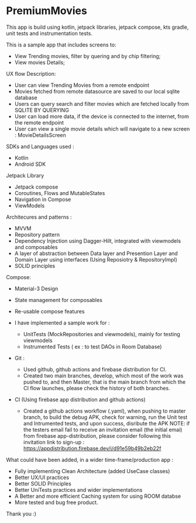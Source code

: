 # PremiumMovies

This app is build using kotlin, jetpack libraries, jetpack compose, kts gradle, unit tests and instrumentation tests.

This is a sample app that includes screens to: 
 - View Trending movies, filter by quering and by chip filtering; 
 - View movies Details;

UX flow Description:
  - User can view Trending Movies from a remote endpoint
  - Movies fetched from remote datasource are saved to our local sqlite database
  - Users can query search and filter movies which are fetched locally from SQLITE BY QUERYING
  - User can load more data, if the device is connected to the internet, from the remote endpoint
  - User can view a single movie details which will navigate to a new screen : MovieDetailsScreen


SDKs and Languages used :
- Kotlin
- Android SDK

Jetpack Library
- Jetpack compose
- Coroutines, Flows and MutableStates
- Navigation in Compose
- ViewModels


Architecures and patterns :
- MVVM
- Repository pattern
- Dependency Injection using Dagger-Hilt, integrated with viewmodels and composables
- A layer of abstraction between Data layer and Presention Layer and Domain Layer using interfaces (Using Reposiotry & RepositoryImpl)
- SOLID principles

Compose:
- Material-3 Design
- State management for composables
- Re-usable compose features

- I have implemented a sample work for :
  - UnitTests (MockRepositories and viewmodels), mainly for testing viewmodels
  - Instrumented Tests ( ex : to test DAOs in Room Database)


- Git :
   - Used github, github actions and firebase distribution for CI.
   - Created two main branches, develop, which most of the work was pushed to, and then Master, that is the main branch from which the CI flow launches, please check the history of both branches.

- CI (Using firebase app distribution and github actions)
  - Created a github actions workflow (.yaml), when pushing to master branch, to build the debug APK, check for warning, run the Unit test and Intrumented tests, and upon success, disribute the APK
    NOTE: if the testers email fail to receive an invitation email (the initial emai) from firebase app-distribution, please consider following this invitation link to sign-up :
    https://appdistribution.firebase.dev/i/d91e59b49b2eb22f

What could have been added, in a wider time-frame/production app :
- Fully implementing Clean Architecture (added UseCase classes)
- Better UX/UI practices
- Better SOLID Principles
- Better UniTests practices and wider implementations
- A Better and more efficient Caching system for using ROOM databse
- More tested and bug free product.

Thank you :)
